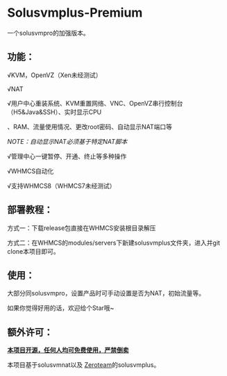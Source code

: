 # Solusvmplus-Premium

一个solusvmpro的加强版本。

## 功能：

√KVM，OpenVZ（Xen未经测试）

√NAT

√用户中心重装系统、KVM重置网络、VNC、OpenVZ串行控制台（H5&Java&SSH）、实时显示CPU

、RAM、流量使用情况、更改root密码、自动显示NAT端口等

*NOTE：自动显示NAT必须基于特定NAT脚本*

√管理中心一键暂停、开通、终止等多种操作

√WHMCS自动化

√支持WHMCS8（WHMCS7未经测试）

## 部署教程：

方式一：下载release包直接在WHMCS安装根目录解压

方式二：在WHMCS的modules/servers下新建solusvmplus文件夹，进入并git clone本项目即可。

## 使用：

大部分同solusvmpro，设置产品时可手动设置是否为NAT，初始流量等。

如果你觉得好用的话，欢迎给个Star哦~

## **额外许可：**

**<u>本项目开源，任何人均可免费使用，严禁倒卖</u>**

本项目基于solusvmnat以及 [Zeroteam](https://shop.zeroteam.top/)的solusvmplus。
